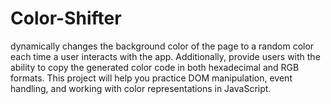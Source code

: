 # Color-Shifter
dynamically changes the background color of the page to a random color each time a user interacts with the app. Additionally, provide users with the ability to copy the generated color code in both hexadecimal and RGB formats. This project will help you practice DOM manipulation, event handling, and working with color representations in JavaScript.
